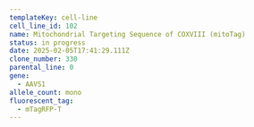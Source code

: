 ```yaml
---
templateKey: cell-line
cell_line_id: 102
name: Mitochondrial Targeting Sequence of COXVIII (mitoTag)
status: in progress
date: 2025-02-05T17:41:29.111Z
clone_number: 330
parental_line: 0
gene:
  - AAVS1
allele_count: mono
fluorescent_tag:
  - mTagRFP-T
---
```

